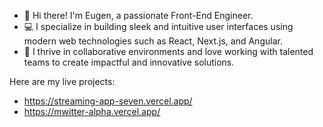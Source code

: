 - 👋 Hi there! I'm Eugen, a passionate Front-End Engineer.
- 💻 I specialize in building sleek and intuitive user interfaces using modern web technologies such as React, Next.js, and Angular.
- 🚀 I thrive in collaborative environments and love working with talented teams to create impactful and innovative solutions.

Here are my live projects: 
 - https://streaming-app-seven.vercel.app/
 - https://mwitter-alpha.vercel.app/
